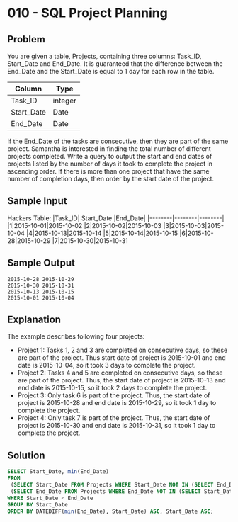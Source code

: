 # 010 - SQL Project Planning
## Problem

You are given a table, Projects, containing three columns: Task_ID, Start_Date and End_Date. It is guaranteed that the difference between the End_Date and the Start_Date is equal to 1 day for each row in the table.

| Column | Type    |
|--------|---------|
| Task_ID | integer |
| Start_Date	| Date |
| End_Date	| Date |

If the End_Date of the tasks are consecutive, then they are part of the same project. Samantha is interested in finding the total number of different projects completed.
Write a query to output the start and end dates of projects listed by the number of days it took to complete the project in ascending order. 
If there is more than one project that have the same number of completion days, then order by the start date of the project.

## Sample Input 

Hackers Table:
|Task_ID| Start_Date |End_Date|
|--------|--------|--------|
|1|2015-10-01|2015-10-02
|2|2015-10-02|2015-10-03
|3|2015-10-03|2015-10-04
|4|2015-10-13|2015-10-14
|5|2015-10-14|2015-10-15
|6|2015-10-28|2015-10-29
|7|2015-10-30|2015-10-31

## Sample Output 

```
2015-10-28 2015-10-29
2015-10-30 2015-10-31
2015-10-13 2015-10-15
2015-10-01 2015-10-04
```

## Explanation

The example describes following four projects:
- Project 1: Tasks 1, 2 and 3 are completed on consecutive days, so these are part of the project. Thus start date of project is 2015-10-01 and end date is 2015-10-04, so it took 3 days to complete the project.
- Project 2: Tasks 4 and 5 are completed on consecutive days, so these are part of the project. Thus, the start date of project is 2015-10-13 and end date is 2015-10-15, so it took 2 days to complete the project.
- Project 3: Only task 6 is part of the project. Thus, the start date of project is 2015-10-28 and end date is 2015-10-29, so it took 1 day to complete the project.
- Project 4: Only task 7 is part of the project. Thus, the start date of project is 2015-10-30 and end date is 2015-10-31, so it took 1 day to complete the project.

## Solution
```sql
SELECT Start_Date, min(End_Date)
FROM 
 (SELECT Start_Date FROM Projects WHERE Start_Date NOT IN (SELECT End_Date FROM Projects)) a ,
 (SELECT End_Date FROM Projects WHERE End_Date NOT IN (SELECT Start_Date FROM Projects)) b
WHERE Start_Date < End_Date
GROUP BY Start_Date
ORDER BY DATEDIFF(min(End_Date), Start_Date) ASC, Start_Date ASC;
```
